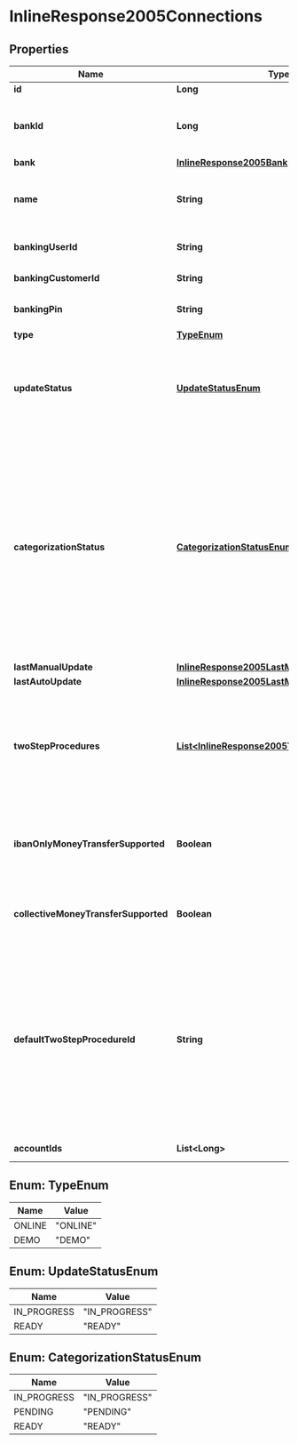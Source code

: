 
# InlineResponse2005Connections

## Properties
Name | Type | Description | Notes
------------ | ------------- | ------------- | -------------
**id** | **Long** | Bank connection identifier | 
**bankId** | **Long** | Identifier of the bank that this connection belongs to. NOTE: This field is DEPRECATED and will get removed at some point. Please refer to the &#39;bank&#39; field instead. | 
**bank** | [**InlineResponse2005Bank**](InlineResponse2005Bank.md) |  |  [optional]
**name** | **String** | Custom name for the bank connection. You can set this field with the &#39;Edit a bank connection&#39; service, as well as during the initial import of the bank connection. Maximum length is 64. |  [optional]
**bankingUserId** | **String** | Stored online banking user ID credential. This field may be null for the &#39;demo connection&#39;. |  [optional]
**bankingCustomerId** | **String** | Stored online banking customer ID credential |  [optional]
**bankingPin** | **String** | Stored online banking PIN. Note that each symbol of the PIN is distorted with an &#39;X&#39; character. |  [optional]
**type** | [**TypeEnum**](#TypeEnum) | Bank connection type | 
**updateStatus** | [**UpdateStatusEnum**](#UpdateStatusEnum) | Current status of transactions download. The POST /bankConnections/import and POST /bankConnections/&lt;id&gt;/update services will set this flag to IN_PROGRESS before they return. Once the import or update has finished, the status will be changed to READY. | 
**categorizationStatus** | [**CategorizationStatusEnum**](#CategorizationStatusEnum) | Current status of transactions categorization. The asynchronous download process that is triggered by a call of the POST /bankConnections/import and POST /bankConnections/&lt;id&gt;/update services will set this flag to PENDING once the download has finished and a categorization is scheduled for the imported transactions. A separate categorization thread will then start to categorize the transactions (during this process, the status is IN_PROGRESS). When categorization has finished, the status will be (re-)set to READY. Note that the current categorization status should only be queried after the download has finished, i.e. once the download status has switched from IN_PROGRESS to READY. | 
**lastManualUpdate** | [**InlineResponse2005LastManualUpdate**](InlineResponse2005LastManualUpdate.md) |  |  [optional]
**lastAutoUpdate** | [**InlineResponse2005LastManualUpdate**](InlineResponse2005LastManualUpdate.md) |  |  [optional]
**twoStepProcedures** | [**List&lt;InlineResponse2005TwoStepProcedures&gt;**](InlineResponse2005TwoStepProcedures.md) | Available two-step-procedures for this bank connection, e.g. for submitting a money transfer request (see /accounts/requestSepaMoneyTransfer). The available two-step-procedures are re-evaluated each time this bank connection is updated (/bankConnections/update). This means that this list may change as a result of an update. |  [optional]
**ibanOnlyMoneyTransferSupported** | **Boolean** | Whether this bank connection accepts money transfer requests where the recipient&#39;s account is defined just by the IBAN (without an additional BIC). This field is re-evaluated each time this bank connection is updated. See also: /accounts/requestSepaMoneyTransfer | 
**collectiveMoneyTransferSupported** | **Boolean** | Whether this bank connection supports submitting collective money transfers. This field is re-evaluated each time this bank connection is updated. See also: /accounts/requestSepaMoneyTransfer | 
**defaultTwoStepProcedureId** | **String** | The default two-step-procedure. Must match one of the available &#39;procedureId&#39;s from the &#39;twoStepProcedures&#39; list. When this field is set, you can execute two-step-procedures (e.g. accounts/requestSepaMoneyTransfer) without having to give a procedure explicitly. finAPI will use the default procedure in such cases. Note that the list of available procedures of a bank connection may change as a result of an update of the connection, and if this field references a procedure that is no longer available, finAPI will automatically clear the default procedure (set it to null). |  [optional]
**accountIds** | **List&lt;Long&gt;** | Accounts which relate to this bank connection | 


<a name="TypeEnum"></a>
## Enum: TypeEnum
Name | Value
---- | -----
ONLINE | &quot;ONLINE&quot;
DEMO | &quot;DEMO&quot;


<a name="UpdateStatusEnum"></a>
## Enum: UpdateStatusEnum
Name | Value
---- | -----
IN_PROGRESS | &quot;IN_PROGRESS&quot;
READY | &quot;READY&quot;


<a name="CategorizationStatusEnum"></a>
## Enum: CategorizationStatusEnum
Name | Value
---- | -----
IN_PROGRESS | &quot;IN_PROGRESS&quot;
PENDING | &quot;PENDING&quot;
READY | &quot;READY&quot;



